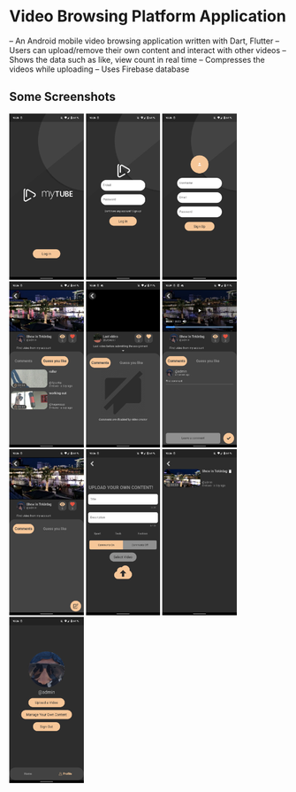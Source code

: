 # Video Browsing Platform Application

– An Android mobile video browsing application written with Dart, Flutter
– Users can upload/remove their own content and interact with other videos
– Shows the data such as like, view count in real time
– Compresses the videos while uploading
– Uses Firebase database

## Some Screenshots


<img src="screenshots/screenshot-0.png" height="300em" />   <img src="screenshots/screenshot-1.png" height="300em" />   <img src="screenshots/screenshot-2.png" height="300em" />
<img src="screenshots/screenshot-4.png" height="300em" />   <img src="screenshots/screenshot-5.png" height="300em" />   <img src="screenshots/screenshot-6.png" height="300em" />
<img src="screenshots/screenshot-7.png" height="300em" />   <img src="screenshots/screenshot-8.png" height="300em" />   <img src="screenshots/screenshot-9.png" height="300em" />   <img src="screenshots/screenshot-10.png" height="300em" />
